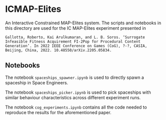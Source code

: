 # ICMAP-Elites

An Interactive Constrained MAP-Elites system. The scripts and notebooks in this directory are used for the IC MAP-Elites experiment presented in
```
Gallotta, Roberto, Kai Arulkumaran, and L. B. Soros. ‘Surrogate Infeasible Fitness Acquirement FI-2Pop for Procedural Content Generation’. In 2022 IEEE Conference on Games (CoG), ?-?, CASIA, Beijing, China, 2022. 10.48550/arXiv.2205.05834.
```

## Notebooks
The notebook `spaceships_spawner.ipynb` is used to directly spawn a spaceship in Space Engineers.

The notebook `spaceships_picker.ipynb` is used to pick spaceships with similar behaviour characteristics across different experiment runs.

The notebook `cog_experiments.ipynb` contains all the code needed to reproduce the results for the aforementioned paper.
